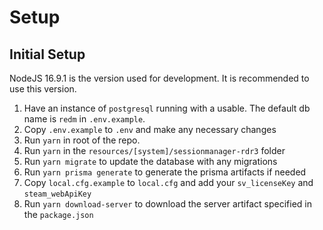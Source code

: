 # Setup

## Initial Setup

NodeJS 16.9.1 is the version used for development. It is recommended to use this version.

1. Have an instance of `postgresql` running with a usable. The default db name is `redm` in `.env.example`.
2. Copy `.env.example` to `.env` and make any necessary changes
3. Run `yarn` in root of the repo.
4. Run `yarn` in the `resources/[system]/sessionmanager-rdr3` folder
5. Run `yarn migrate` to update the database with any migrations
6. Run `yarn prisma generate` to generate the prisma artifacts if needed
7. Copy `local.cfg.example` to `local.cfg` and add your `sv_licenseKey` and `steam_webApiKey`
8. Run `yarn download-server` to download the server artifact specified in the `package.json`
